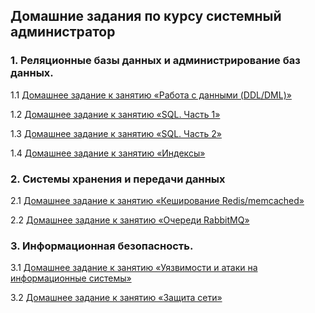 ## Домашние задания по курсу системный администратор
### 1. Реляционные базы данных и администрирование баз данных.
1.1 [Домашнее задание к занятию «Работа с данными (DDL/DML)»](https://github.com/EugeneNizhNov/SYS-homewok/tree/main/(DDL_DML))

1.2 [Домашнее задание к занятию «SQL. Часть 1»](https://github.com/EugeneNizhNov/SYS-homewok/tree/main/sql1)

1.3 [Домашнее задание к занятию «SQL. Часть 2»](https://github.com/EugeneNizhNov/SYS-homewok/tree/main/sql2)

1.4 [Домашнее задание к занятию «Индексы»](https://github.com/EugeneNizhNov/SYS-homewok/tree/main/Indexes)

### 2. Системы хранения и передачи данных
2.1 [Домашнее задание к занятию «Кеширование Redis/memcached»](https://github.com/EugeneNizhNov/SYS-homewok/tree/main/redis)

2.2 [Домашнее задание к занятию «Очереди RabbitMQ»](https://github.com/EugeneNizhNov/SYS-homewok/tree/main/RabbitMQ)

### 3. Информационная безопасность.

3.1 [Домашнее задание к занятию «Уязвимости и атаки на информационные системы»](https://github.com/EugeneNizhNov/SYS-homewok/tree/main/Metasploitable)

3.2 [Домашнее задание к занятию «Защита сети»](https://github.com/EugeneNizhNov/SYS-homewok/tree/main/network%20protection)
